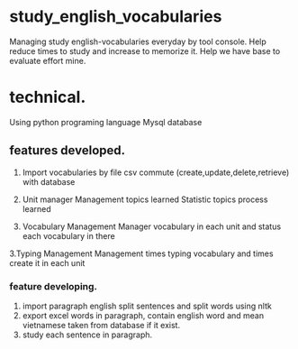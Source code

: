 # study_english_vocabularies
Managing study english-vocabularies everyday by tool console. Help reduce times to study and increase to memorize it. Help we have base to evaluate effort mine.

# technical.
Using python programing language
Mysql database

## features developed.
1. Import vocabularies by file csv
  commute  (create,update,delete,retrieve) with database

2. Unit manager
  Management topics learned 
  Statistic topics process learned

3. Vocabulary Management
  Manager vocabulary in each unit and status each vocabulary in there
  
3.Typing Management
  Management times typing vocabulary and times create it in each unit

### feature developing.
1. import paragraph english split sentences and split words using nltk
2. export excel words in paragraph, contain english word and mean vietnamese taken from database if it exist.
3. study each sentence in paragraph.

